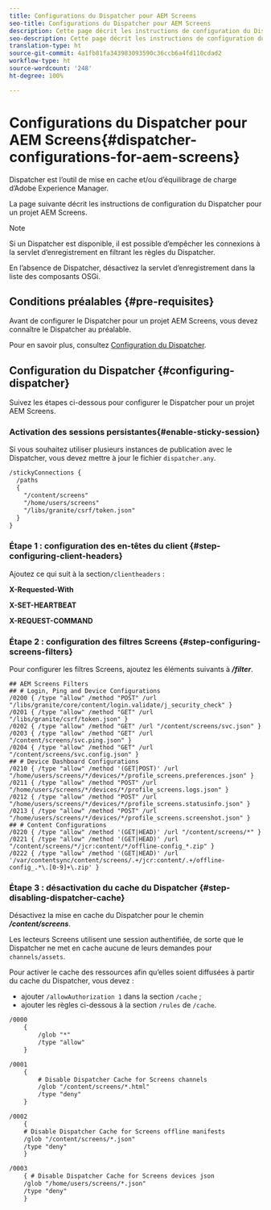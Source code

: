 ```yaml
---
title: Configurations du Dispatcher pour AEM Screens
seo-title: Configurations du Dispatcher pour AEM Screens
description: Cette page décrit les instructions de configuration du Dispatcher pour un projet AEM Screens.
seo-description: Cette page décrit les instructions de configuration du Dispatcher pour un projet AEM Screens.
translation-type: ht
source-git-commit: 4a1fb81fa343983093590c36ccb6a4fd110cdad2
workflow-type: ht
source-wordcount: '248'
ht-degree: 100%

---
```



# Configurations du Dispatcher pour AEM Screens{#dispatcher-configurations-for-aem-screens}

Dispatcher est l’outil de mise en cache et/ou d’équilibrage de charge d’Adobe Experience Manager.

La page suivante décrit les instructions de configuration du Dispatcher pour un projet AEM Screens.

>[!NOTE]
>
>Si un Dispatcher est disponible, il est possible d’empêcher les connexions à la servlet d’enregistrement en filtrant les règles du Dispatcher.
>
>En l’absence de Dispatcher, désactivez la servlet d’enregistrement dans la liste des composants OSGi.

## Conditions préalables {#pre-requisites}

Avant de configurer le Dispatcher pour un projet AEM Screens, vous devez connaître le Dispatcher au préalable.

Pour en savoir plus, consultez [Configuration du Dispatcher](https://docs.adobe.com/content/help/en/experience-manager-dispatcher/using/configuring/dispatcher-configuration.html).

## Configuration du Dispatcher {#configuring-dispatcher}

Suivez les étapes ci-dessous pour configurer le Dispatcher pour un projet AEM Screens.

### Activation des sessions persistantes{#enable-sticky-session}

Si vous souhaitez utiliser plusieurs instances de publication avec le Dispatcher, vous devez mettre à jour le fichier `dispatcher.any`.

```xml
/stickyConnections {
  /paths
  {
    "/content/screens"
    "/home/users/screens"
    "/libs/granite/csrf/token.json"
  }
}
```

### Étape 1 : configuration des en-têtes du client {#step-configuring-client-headers}

Ajoutez ce qui suit à la section`/clientheaders` :

**X-Requested-With**

**X-SET-HEARTBEAT**

**X-REQUEST-COMMAND**

### Étape 2 : configuration des filtres Screens {#step-configuring-screens-filters}

Pour configurer les filtres Screens, ajoutez les éléments suivants à ***/filter***.

```
## AEM Screens Filters
## # Login, Ping and Device Configurations
/0200 { /type "allow" /method "POST" /url "/libs/granite/core/content/login.validate/j_security_check" }
/0201 { /type "allow" /method "GET" /url "/libs/granite/csrf/token.json" }
/0202 { /type "allow" /method "GET" /url "/content/screens/svc.json" }
/0203 { /type "allow" /method "GET" /url "/content/screens/svc.ping.json" }
/0204 { /type "allow" /method "GET" /url "/content/screens/svc.config.json" }
## # Device Dashboard Configurations
/0210 { /type "allow" /method '(GET|POST)' /url "/home/users/screens/*/devices/*/profile_screens.preferences.json" }
/0211 { /type "allow" /method "POST" /url "/home/users/screens/*/devices/*/profile_screens.logs.json" }
/0212 { /type "allow" /method "POST" /url "/home/users/screens/*/devices/*/profile_screens.statusinfo.json" }
/0213 { /type "allow" /method "POST" /url "/home/users/screens/*/devices/*/profile_screens.screenshot.json" }
## # Content Configurations
/0220 { /type "allow" /method '(GET|HEAD)' /url "/content/screens/*" }
/0221 { /type "allow" /method '(GET|HEAD)' /url "/content/screens/*/jcr:content/*/offline-config_*.zip" }
/0222 { /type "allow" /method '(GET|HEAD)' /url '/var/contentsync/content/screens/.+/jcr:content/.+/offline-config_.*\.[0-9]+\.zip' }
```

### Étape 3 : désactivation du cache du Dispatcher {#step-disabling-dispatcher-cache}

Désactivez la mise en cache du Dispatcher pour le chemin ***/content/screens***.

Les lecteurs Screens utilisent une session authentifiée, de sorte que le Dispatcher ne met en cache aucune de leurs demandes pour `channels/assets`.

Pour activer le cache des ressources afin qu’elles soient diffusées à partir du cache du Dispatcher, vous devez :

* ajouter `/allowAuthorization 1` dans la section `/cache` ;
* ajouter les règles ci-dessous à la section `/rules` de `/cache`.

```xml
/0000
    {
        /glob "*"
        /type "allow"
    }   

/0001
    {
        # Disable Dispatcher Cache for Screens channels
        /glob "/content/screens/*.html"
        /type "deny" 
    }

/0002
    {
    # Disable Dispatcher Cache for Screens offline manifests
    /glob "/content/screens/*.json"
    /type "deny"
    }

/0003
    { # Disable Dispatcher Cache for Screens devices json 
    /glob "/home/users/screens/*.json"
    /type "deny"
    }
```
